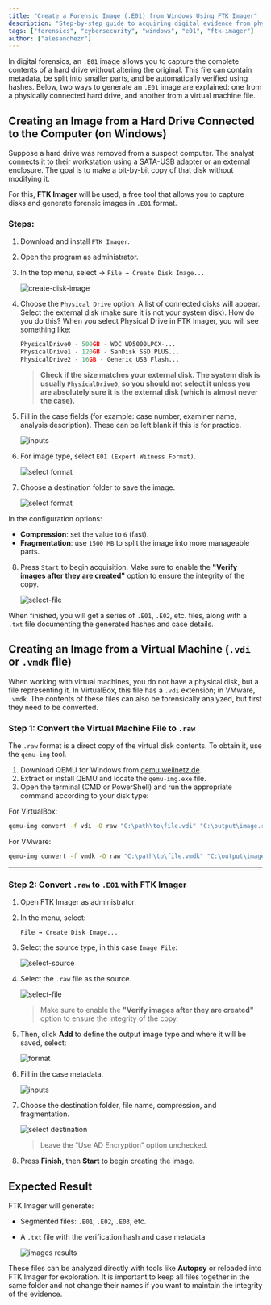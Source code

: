 ```yaml
---
title: "Create a Forensic Image (.E01) from Windows Using FTK Imager"
description: "Step-by-step guide to acquiring digital evidence from physical or virtual drives using FTK Imager on Windows systems."
tags: ["forensics", "cybersecurity", "windows", "e01", "ftk-imager"]
author: ["alesanchezr"]
---
```



In digital forensics, an `.E01` image allows you to capture the complete contents of a hard drive without altering the original. This file can contain metadata, be split into smaller parts, and be automatically verified using hashes. Below, two ways to generate an `.E01` image are explained: one from a physically connected hard drive, and another from a virtual machine file.

## Creating an Image from a Hard Drive Connected to the Computer (on Windows)

Suppose a hard drive was removed from a suspect computer. The analyst connects it to their workstation using a SATA-USB adapter or an external enclosure. The goal is to make a bit-by-bit copy of that disk without modifying it.

For this, **FTK Imager** will be used, a free tool that allows you to capture disks and generate forensic images in `.E01` format.

### Steps:

1. Download and install `FTK Imager`.
2. Open the program as administrator.
3. In the top menu, select -> `File → Create Disk Image...`

    ![create-disk-image](https://github.com/rosinni/cybersecurity-syllabus/blob/main/assets/15-fundamentals-of-digital-forensics/create-disk-image.png?raw=true)

4. Choose the `Physical Drive` option. A list of connected disks will appear. Select the external disk (make sure it is not your system disk). How do you do this? When you select Physical Drive in FTK Imager, you will see something like:

    ```python
    PhysicalDrive0 - 500GB - WDC WD5000LPCX-...
    PhysicalDrive1 - 120GB - SanDisk SSD PLUS...
    PhysicalDrive2 - 16GB - Generic USB Flash...
    ```

    > **Check if the size matches your external disk. The system disk is usually `PhysicalDrive0`, so you should not select it unless you are absolutely sure it is the external disk (which is almost never the case).**

5. Fill in the case fields (for example: case number, examiner name, analysis description). These can be left blank if this is for practice.

    ![inputs](https://github.com/rosinni/cybersecurity-syllabus/blob/main/assets/15-fundamentals-of-digital-forensics/cases-inputs.png?raw=true)

6. For image type, select `E01 (Expert Witness Format)`.

    ![select format](https://github.com/rosinni/cybersecurity-syllabus/blob/main/assets/15-fundamentals-of-digital-forensics/format-selection.png?raw=true)

7. Choose a destination folder to save the image.

    ![select format](https://github.com/rosinni/cybersecurity-syllabus/blob/main/assets/15-fundamentals-of-digital-forensics/select-img-destination.png?raw=true)

In the configuration options:
   - **Compression**: set the value to `6` (fast).
   - **Fragmentation**: use `1500 MB` to split the image into more manageable parts.

8. Press `Start` to begin acquisition. Make sure to enable the **"Verify images after they are created"** option to ensure the integrity of the copy.

    ![select-file](https://github.com/rosinni/cybersecurity-syllabus/blob/main/assets/15-fundamentals-of-digital-forensics/start-img.png?raw=true)

When finished, you will get a series of `.E01`, `.E02`, etc. files, along with a `.txt` file documenting the generated hashes and case details.

## Creating an Image from a Virtual Machine (`.vdi` or `.vmdk` file)

When working with virtual machines, you do not have a physical disk, but a file representing it. In VirtualBox, this file has a `.vdi` extension; in VMware, `.vmdk`. The contents of these files can also be forensically analyzed, but first they need to be converted.

### Step 1: Convert the Virtual Machine File to `.raw`

The `.raw` format is a direct copy of the virtual disk contents. To obtain it, use the `qemu-img` tool.

1. Download QEMU for Windows from [qemu.weilnetz.de](https://qemu.weilnetz.de/w64/).
2. Extract or install QEMU and locate the `qemu-img.exe` file.
3. Open the terminal (CMD or PowerShell) and run the appropriate command according to your disk type:

For VirtualBox:
```bash
qemu-img convert -f vdi -O raw "C:\path\to\file.vdi" "C:\output\image.raw"
```

For VMware:
```bash
qemu-img convert -f vmdk -O raw "C:\path\to\file.vmdk" "C:\output\image.raw"
```

---

### Step 2: Convert `.raw` to `.E01` with FTK Imager

1. Open FTK Imager as administrator.
2. In the menu, select:

   `File → Create Disk Image...`

3. Select the source type, in this case `Image File`:

   ![select-source](https://github.com/rosinni/cybersecurity-syllabus/blob/main/assets/15-fundamentals-of-digital-forensics/select-source.png?raw=true)

4. Select the `.raw` file as the source.
    
    ![select-file](https://github.com/rosinni/cybersecurity-syllabus/blob/main/assets/15-fundamentals-of-digital-forensics/start-img.png?raw=true)

    > Make sure to enable the **"Verify images after they are created"** option to ensure the integrity of the copy.

5. Then, click **Add** to define the output image type and where it will be saved, select:

    ![format](https://github.com/rosinni/cybersecurity-syllabus/blob/main/assets/15-fundamentals-of-digital-forensics/format-selection.png?raw=true)

6. Fill in the case metadata.

    ![inputs](https://github.com/rosinni/cybersecurity-syllabus/blob/main/assets/15-fundamentals-of-digital-forensics/cases-inputs.png?raw=true)

7. Choose the destination folder, file name, compression, and fragmentation.

    ![select destination](https://github.com/rosinni/cybersecurity-syllabus/blob/main/assets/15-fundamentals-of-digital-forensics/select-img-destination.png?raw=true)

    > Leave the “Use AD Encryption” option unchecked.

8. Press **Finish**, then **Start** to begin creating the image.

## Expected Result

FTK Imager will generate:

- Segmented files: `.E01`, `.E02`, `.E03`, etc.
- A `.txt` file with the verification hash and case metadata

    ![images results](https://github.com/rosinni/cybersecurity-syllabus/blob/main/assets/15-fundamentals-of-digital-forensics/results-e01.png?raw=true)



These files can be analyzed directly with tools like **Autopsy** or reloaded into FTK Imager for exploration. It is important to keep all files together in the same folder and not change their names if you want to maintain the integrity of the evidence.
